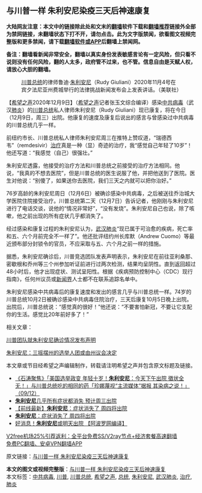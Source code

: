  <h2>与川普一样 朱利安尼染疫三天后神速康复</h2> <p class="notice"><b>大陆网友注意：本文中的链接除此处和文末的<a href="https://github.com/bannedbook/fanqiang" >翻墙</a>软件下载和<a href="https://github.com/killgcd/justmysocks/blob/master/README.md">翻墙推荐</a>链接外全部为禁网链接，未翻墙状态下打不开，请勿点击。此为文字版禁闻，欲看图文视频完整版和更多禁闻，请下载<a href="https://github.com/bannedbook/fanqiang">翻墙软件或APP</a>后翻墙上禁闻网。</p><p>备注：翻墙看新闻非常安全，翻墙以真实身份发表敏感言论有一定风险，但只看不说则没有任何风险，翻的人太多，政府管不过来，也不管。信息自由是天赋人权，请放心大胆的翻墙。</b></p>  <div class="entry"> <figure><figcaption><a href="https://www.bannedbook.org/bnews/tag/%e5%b7%9d%e6%99%ae/" class="st_tag internal_tag" rel="tag" title="标签 川普 下的日志">川普</a><a href="https://www.bannedbook.org/bnews/tag/%e6%80%bb%e7%bb%9f/" class="st_tag internal_tag" rel="tag" title="标签 总统 下的日志">总统</a>的律师鲁迪·<a href="https://www.bannedbook.org/bnews/tag/%e6%9c%b1%e5%88%a9%e5%ae%89%e5%b0%bc/" class="st_tag internal_tag" rel="tag" title="标签 朱利安尼 下的日志">朱利安尼</a>（Rudy Giuliani）2020年11月4号在宾夕法尼亚州费城举行的法律挑战新闻发布会上发表讲话。（美联社）</figcaption></figure> <p>【<span class='wp_keywordlink_affiliate'><a href="https://www.soundofhope.org" title="希望之声" target="_blank">希望之声</a></span>2020年12月9日】（<a href="https://www.bannedbook.org/bnews/tag/%e5%b8%8c%e6%9c%9b%e4%b9%8b%e5%a3%b0/" class="st_tag internal_tag" rel="tag" title="标签 希望之声 下的日志">希望之声</a>记者张玉文综合编译）感染<a href="https://www.bannedbook.org/bnews/tag/%e4%b8%ad%e5%85%b1%e7%97%85%e6%af%92/" class="st_tag internal_tag" rel="tag" title="标签 中共病毒 下的日志">中共病毒</a>（武汉<a href="https://www.bannedbook.org/bnews/tag/%e8%82%ba%e7%82%8e/" class="st_tag internal_tag" rel="tag" title="标签 肺炎 下的日志">肺炎</a>）的<a href="https://www.bannedbook.org/bnews/tag/%E5%B7%9D%E6%99%AE%E6%80%BB%E7%BB%9F/" class="st_tag internal_tag" rel="tag" title="标签 川普总统 下的日志">川普总统</a>私人律师朱利安尼（Rudy Giuliani）现已康复，将在今日（12月9日，周三）出院。他康复的速度及康复后说出的感言与曾感染过中共病毒的川普总统几乎一样。</p> <p>前纽约市长、川普总统私人律师朱利安尼周三在推特上赞叹道，“瑞德西韦”（remdesivir）<a href="https://www.bannedbook.org/bnews/tag/%e6%b2%bb%e7%96%97/" class="st_tag internal_tag" rel="tag" title="标签 治疗 下的日志">治疗</a>真是一种（显）奇迹的治疗，我“感觉自己年轻了10岁”！他还写道：“我感觉（自己）很强壮。”</p> <p>朱利安尼透露，他接受的治疗方法和川普总统之前接受的治疗方法相同。他说，“我真的不想去医院”，但是川普总统的医生说服了他，并把他送到了医院。医生对他说：“别傻了，如果送你去医院，我们三天之内就可以把你治好。”</p> <p>76岁高龄的朱利安尼周日（12月6日）被确诊感染中共病毒，之后被送往乔治城大学医院住院接受治疗。川普总统第二天（12月7日）告诉记者，他刚刚与朱利安尼进行了电话交谈，说他的“情况非常好”，“没有发烧”。朱利安尼自己也说，除了咳嗽，他之前出现的所有症状几乎都消失了。</p>  <p>经过感染和康复过程的朱利安尼认为，<a href="https://www.bannedbook.org/bnews/tag/%e6%ad%a6%e6%b1%89%e8%82%ba%e7%82%8e/" class="st_tag internal_tag" rel="tag" title="标签 武汉肺炎 下的日志">武汉肺炎</a>“现已属于可治愈的疾病，死亡率和五、六个月前完全不一样了”。他还批评纽约州长库默（Andrew Cuomo）等最近颁布部分封锁令的官员，不应采取与五、六个月之前一样的措施。</p> <p>据悉，朱利安尼确诊后，川普竞选团队发表声明表示，朱利安尼在前往亚利桑那、密歇根和乔州等三个州参加听证前进行过两次检测，结果均呈阴性。直到返回超过48小时后，他才出现症状、测试呈阳性。根据《疾病预防控制中心（CDC）现行指南》，任何州议员或<span class='wp_keywordlink'><a href="https://www.bannedbook.org/forum2/topic805.html" title="新闻与官场的内幕故事：新闻界" target="_blank">新闻界</a></span>人士都不在联系追踪名单中。</p> <p>朱利安尼感染中共病毒后的康复速度和发出的感言几乎与川普总统一样。74岁的川普总统10月2日被确诊感染中共病毒住院治疗，三天后康复10月5日晚上出院。出院后，川普总统说：“感觉真的很好！”他还说：“不要害怕新冠，不要让它支配你的生活。感觉比20年前好多了！”</p> <p>相关文章：</p>  <p><a href="https://www.soundofhope.org/post/451036">川普团队就朱利安尼确诊情况发布声明</a></p> <p><a href="https://www.soundofhope.org/post/451156">朱利安尼：三摇摆州的选举人团或由州议会决定</a></p> <p>本文章或节目经希望之声编辑制作，转载请注明希望之声并包含原文标题及链接。</p> <ul class='op-related-articles' title='相关阅读'> <li><a href='https://www.bannedbook.org/bnews/bannedvideo/20201210/1444930.html' target='_blank'>《石涛聚焦》「美国选举政变 年轻十岁！<b>朱利安尼</b>：今天下午出院 徵状全无！」与川普总统吃的相同的药「珍娜蔑视“主流媒体”据报 其染病之说！」（09/12）</a></li> <li><a href='https://www.bannedbook.org/bnews/cbnews/20201209/1444820.html' target='_blank'><b>朱利安尼</b>几乎所有症状都消失 预计周三出院</a></li> <li><a href='https://www.bannedbook.org/bnews/bannedvideo/20201209/1444803.html' target='_blank'>【前线最新】<b>朱利安尼</b>：症状消失了 周四将出院</a></li> <li><a href='https://www.bannedbook.org/bnews/taiwannews/20201209/1444669.html' target='_blank'><b>朱利安尼</b>：症状消失了 周四将出院</a></li> <li><a href='https://www.bannedbook.org/bnews/topimagenews/20201209/1444542.html' target='_blank'>好消息！<b>朱利安尼</b>或明天出院 【阿波罗网编译】</a></li> </ul> <p class="texttj"> <a href="https://github.com/bannedbook/fanqiang/wiki/V2ray%E6%9C%BA%E5%9C%BA" target="_blank">V2free机场25%引荐返利：全平台免费SS/V2ray节点+经济套餐高速翻墙</a><br/> <a href="https://github.com/bannedbook/fanqiang/wiki/%E7%A6%81%E9%97%BB%E7%BD%91%E5%AE%89%E5%8D%93%E7%BF%BB%E5%A2%99%E6%96%B0%E9%97%BBAPP" target="_blank">免费PC翻墙、安卓VPN翻墙APP</a></p><p>原文链接：<a class="src_link"  href="https://www.soundofhope.org/post/451981" target="_blank">与川普一样 朱利安尼染疫三天后神速康复</a></p> <a name='sharetosocial'></a>       <div><b>本文的图文或视频完整版</b>：<a href='https://www.bannedbook.org/bnews/comments/20201210/1444968.html'>与川普一样 朱利安尼染疫三天后神速康复</a></div>  </div><!--END ENTRY--> <div class="postfooter"> <div>本文标签：<a href="https://www.bannedbook.org/bnews/tag/%e4%b8%ad%e5%85%b1%e7%97%85%e6%af%92/" rel="tag">中共病毒</a>, <a href="https://www.bannedbook.org/bnews/tag/%e5%b7%9d%e6%99%ae/" rel="tag">川普</a>, <a href="https://www.bannedbook.org/bnews/tag/%E5%B7%9D%E6%99%AE%E6%80%BB%E7%BB%9F/" rel="tag">川普总统</a>, <a href="https://www.bannedbook.org/bnews/tag/%e5%b8%8c%e6%9c%9b%e4%b9%8b%e5%a3%b0/" rel="tag">希望之声</a>, <a href="https://www.bannedbook.org/bnews/tag/%e6%80%bb%e7%bb%9f/" rel="tag">总统</a>, <a href="https://www.bannedbook.org/bnews/tag/%e6%9c%b1%e5%88%a9%e5%ae%89%e5%b0%bc/" rel="tag">朱利安尼</a>, <a href="https://www.bannedbook.org/bnews/tag/%e6%ad%a6%e6%b1%89%e8%82%ba%e7%82%8e/" rel="tag">武汉肺炎</a>, <a href="https://www.bannedbook.org/bnews/tag/%e6%b2%bb%e7%96%97/" rel="tag">治疗</a>, <a href="https://www.bannedbook.org/bnews/tag/%e8%82%ba%e7%82%8e/" rel="tag">肺炎</a></div>  </div><!--END POSTFOOTER--> 